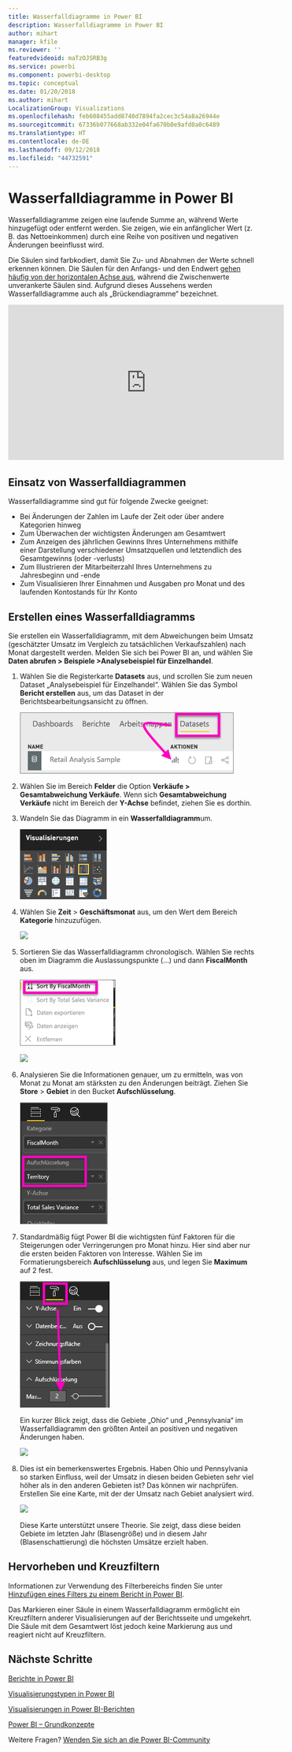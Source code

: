 ```yaml
---
title: Wasserfalldiagramme in Power BI
description: Wasserfalldiagramme in Power BI
author: mihart
manager: kfile
ms.reviewer: ''
featuredvideoid: maTzOJSRB3g
ms.service: powerbi
ms.component: powerbi-desktop
ms.topic: conceptual
ms.date: 01/20/2018
ms.author: mihart
LocalizationGroup: Visualizations
ms.openlocfilehash: feb608455add8740d7894fa2cec3c54a8a26944e
ms.sourcegitcommit: 67336b077668ab332e04fa670b0e9afd0a0c6489
ms.translationtype: HT
ms.contentlocale: de-DE
ms.lasthandoff: 09/12/2018
ms.locfileid: "44732591"
---
```

# <a name="waterfall-charts-in-power-bi"></a>Wasserfalldiagramme in Power BI
Wasserfalldiagramme zeigen eine laufende Summe an, während Werte hinzugefügt oder entfernt werden. Sie zeigen, wie ein anfänglicher Wert (z. B. das Nettoeinkommen) durch eine Reihe von positiven und negativen Änderungen beeinflusst wird.

Die Säulen sind farbkodiert, damit Sie Zu- und Abnahmen der Werte schnell erkennen können. Die Säulen für den Anfangs- und den Endwert [gehen häufig von der horizontalen Achse aus](https://support.office.com/article/Create-a-waterfall-chart-in-Office-2016-for-Windows-8de1ece4-ff21-4d37-acd7-546f5527f185#BKMK_Float "gehen häufig von der horizontalen Achse aus"), während die Zwischenwerte unverankerte Säulen sind. Aufgrund dieses Aussehens werden Wasserfalldiagramme auch als „Brückendiagramme“ bezeichnet.

<iframe width="560" height="315" src="https://www.youtube.com/embed/qKRZPBnaUXM" frameborder="0" allow="autoplay; encrypted-media" allowfullscreen></iframe>

## <a name="when-to-use-a-waterfall-chart"></a>Einsatz von Wasserfalldiagrammen
Wasserfalldiagramme sind gut für folgende Zwecke geeignet:

* Bei Änderungen der Zahlen im Laufe der Zeit oder über andere Kategorien hinweg
* Zum Überwachen der wichtigsten Änderungen am Gesamtwert
* Zum Anzeigen des jährlichen Gewinns Ihres Unternehmens mithilfe einer Darstellung verschiedener Umsatzquellen und letztendlich des Gesamtgewinns (oder -verlusts)
* Zum Illustrieren der Mitarbeiterzahl Ihres Unternehmens zu Jahresbeginn und -ende
* Zum Visualisieren Ihrer Einnahmen und Ausgaben pro Monat und des laufenden Kontostands für Ihr Konto 

## <a name="create-a-waterfall-chart"></a>Erstellen eines Wasserfalldiagramms
Sie erstellen ein Wasserfalldiagramm, mit dem Abweichungen beim Umsatz (geschätzter Umsatz im Vergleich zu tatsächlichen Verkaufszahlen) nach Monat dargestellt werden. Melden Sie sich bei Power BI an, und wählen Sie **Daten abrufen \> Beispiele \>Analysebeispiel für Einzelhandel**. 

1. Wählen Sie die Registerkarte **Datasets** aus, und scrollen Sie zum neuen Dataset „Analysebeispiel für Einzelhandel“.  Wählen Sie das Symbol **Bericht erstellen** aus, um das Dataset in der Berichtsbearbeitungsansicht zu öffnen. 
   
    ![](media/power-bi-visualization-waterfall-charts/power-bi-waterfall-report.png)
2. Wählen Sie im Bereich **Felder** die Option **Verkäufe \> Gesamtabweichung Verkäufe**. Wenn sich **Gesamtabweichung Verkäufe** nicht im Bereich der **Y-Achse** befindet, ziehen Sie es dorthin.
3. Wandeln Sie das Diagramm in ein **Wasserfalldiagramm**um. 
   
    ![](media/power-bi-visualization-waterfall-charts/convertwaterfall.png)
4. Wählen Sie **Zeit** \> **Geschäftsmonat** aus, um den Wert dem Bereich **Kategorie** hinzuzufügen. 
   
    ![](media/power-bi-visualization-waterfall-charts/power-bi-waterfall.png)
5. Sortieren Sie das Wasserfalldiagramm chronologisch. Wählen Sie rechts oben im Diagramm die Auslassungspunkte (...) und dann **FiscalMonth** aus.
   
    ![](media/power-bi-visualization-waterfall-charts/power-bi-waterfall-sort.png)
   
    ![](media/power-bi-visualization-waterfall-charts/power-bi-waterfall-sorted.png)
6. Analysieren Sie die Informationen genauer, um zu ermitteln, was von Monat zu Monat am stärksten zu den Änderungen beiträgt. Ziehen Sie **Store** > **Gebiet** in den Bucket **Aufschlüsselung**.
   
    ![](media/power-bi-visualization-waterfall-charts/power-bi-waterfall-breakdown.png)
7. Standardmäßig fügt Power BI die wichtigsten fünf Faktoren für die Steigerungen oder Verringerungen pro Monat hinzu. Hier sind aber nur die ersten beiden Faktoren von Interesse.  Wählen Sie im Formatierungsbereich **Aufschlüsselung** aus, und legen Sie **Maximum** auf 2 fest.
   
    ![](media/power-bi-visualization-waterfall-charts/power-bi-waterfall-breakdown-maximum.png)
   
    Ein kurzer Blick zeigt, dass die Gebiete „Ohio“ und „Pennsylvania“ im Wasserfalldiagramm den größten Anteil an positiven und negativen Änderungen haben. 
   
    ![](media/power-bi-visualization-waterfall-charts/power-bi-waterfall-axis.png)
8. Dies ist ein bemerkenswertes Ergebnis. Haben Ohio und Pennsylvania so starken Einfluss, weil der Umsatz in diesen beiden Gebieten sehr viel höher als in den anderen Gebieten ist?  Das können wir nachprüfen. Erstellen Sie eine Karte, mit der der Umsatz nach Gebiet analysiert wird.  
   
    ![](media/power-bi-visualization-waterfall-charts/power-bi-map.png)
   
    Diese Karte unterstützt unsere Theorie.  Sie zeigt, dass diese beiden Gebiete im letzten Jahr (Blasengröße) und in diesem Jahr (Blasenschattierung) die höchsten Umsätze erzielt haben.

## <a name="highlighting-and-cross-filtering"></a>Hervorheben und Kreuzfiltern
Informationen zur Verwendung des Filterbereichs finden Sie unter [Hinzufügen eines Filters zu einem Bericht in Power BI](../power-bi-report-add-filter.md).

Das Markieren einer Säule in einem Wasserfalldiagramm ermöglicht ein Kreuzfiltern anderer Visualisierungen auf der Berichtsseite und umgekehrt. Die Säule mit dem Gesamtwert löst jedoch keine Markierung aus und reagiert nicht auf Kreuzfiltern.

## <a name="next-steps"></a>Nächste Schritte
[Berichte in Power BI](../service-reports.md)

[Visualisierungstypen in Power BI](power-bi-visualization-types-for-reports-and-q-and-a.md)

[Visualisierungen in Power BI-Berichten](power-bi-report-visualizations.md)

[Power BI – Grundkonzepte](../service-basic-concepts.md)

Weitere Fragen? [Wenden Sie sich an die Power BI-Community](http://community.powerbi.com/)

